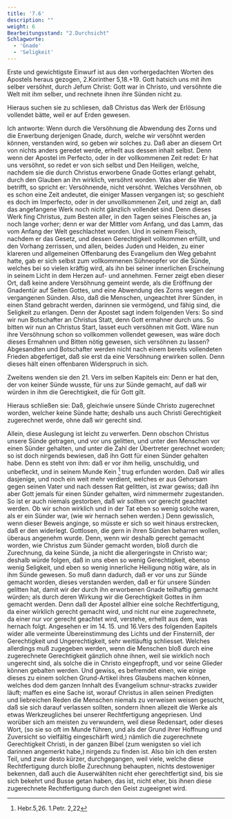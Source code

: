 ```yaml
---
title: '7.6'
description: ""
weight: 6
Bearbeitungsstand: "2.Durchsicht"
Schlagworte:
  - 'Gnade'
  - 'Seligkeit'
---
```

<!-- seite 298 -->


Erste und gewichtigste Einwurf ist aus
den vorhergedachten Worten des Apostels heraus gezogen,
2.Korinther 5,18.+19. Gott hatsich uns mit ihm
selber versöhnt, durch Jefum Christ: Gott
war in Christo, und versöhnte die Welt mit ihm
selber, und rechnete ihnen ihre Sünden nicht zu.

Hieraus suchen sie zu schliesen, daß Christus das
Werk der Erlösung vollendet bätte, weil er auf
Erden gewesen.

Ich antworte: Wenn durch die Versöhnung die<!-- seite 299 -->
Abwendung des Zorns und die Erwerbung derjenigen
Gnade, durch, welche wir versöhnt werden können,
verstanden wird, so geben wir solches zu. Daß aber
an diesem Ort von nichts anders geredet werde, erhellt
aus dessen inhalt selbst. Denn wenn der Apostel
im Perfecto, oder in der vollkommenen Zeit redet:
Er hat uns versöhnt, so redet er von sich selbst und
Den Heiligen, welche, nachdem sie die durch Christus
erworbene Gnade Gottes erlangt gehabt, durch den
Glauben an ihn wirklich, versöhnt worden. Was
aber die Welt betrifft, so spricht er: Versöhnende,
nicht versöhnt. Welches Versöhnen, ob es schon
eine Zeit andeutet, die einiger Massen vergangen ist;
so geschieht es doch im Imperfecto, oder in der unvollkommenen
Zeit, und zeigt an, daß das angefangene
Werk noch nicht gänzlich vollendet sind. Denn
dieses Werk fing Christus, zum Besten aller, in den
Tagen seines Fleisches an, ja noch lange vorher; denn
er war der Mittler vom Anfang, und das Lamm,
das vom Anfang der Welt geschlachtet worden.
Und in seinem Fleisch, nachdem er das Gesetz, und
dessen Gerechtigkeit vollkommen erfüllt, und den
Vorhang zerrissen, und allen, beides Juden und Heiden,
zu einer klareren und allgemeinen Offenbarung des
Evangelium den Weg gebahnt hatte, gab er sich selbst
zum vollkommenen Sühneopfer vor die Sünde, welches
bei so vielen kräftig wird, als ihn bei seiner innerlichen
Erscheinung in seinem Licht in dem Herzen
auf- und annehmen. Ferner zeigt eben dieser Ort,
daß keine andere Versöhnung gemeint werde, als die
Eröffnung der Gnadentür auf Seiten Gottes, und
eine Abwendung des Zorns wegen der vergangenen
Sünden. Also, daß die Menschen, ungeachtet ihrer
Sünden, in einen Stand gebracht werden, darinnen
sie vermögend, und fähig sind, die Seligkeit zu erlangen.
Denn der Apostet sagt indem folgenden Vers: <!-- seite 300 -->
So sind wir nun Botschafter an Christus Statt,
denn Gott ermahner durch uns. So bitten
wir nun an Christus Start, lasset euch versöhnen
mit Gott. Wäre nun ihre Versöhnung schon so
vollkommen vollendet gewesen, was wäre doch dieses
Ermahnen und Bitten nötig gewesen, sich versöhnen
zu lassen? Abgesandten und Botschafter werden
nicht nach einem bereits vollendeten Frieden abgefertiget,
daß sie erst da eine Versöhnung erwirken sollen.
Denn dieses hält einen offenbaren Widerspruch
in sich.

Zweitens wenden sie den 21. Vers im selben
Kapitels ein: Denn er hat den, der von keiner
Sünde wusste, für uns zur Sünde gemacht, auf
daß wir würden in ihm die Gerechtigkeit, die
für Gott gilt.

Hieraus schließen sie: Daß, gleichwie unsere
Sünde Christo zugerechnet worden, welcher keine
Sünde hatte; deshalb uns auch Christi Gerechtigkeit
zugerechnet werde, ohne daß wir gerecht sind.

Allein, diese Auslegung ist leicht zu verwerfen.
Denn obschon Christus unsere Sünde getragen, und
vor uns gelitten, und unter den Menschen vor einen
Sünder gehalten, und unter die Zahl der Übertreter
gerechnet worden; so ist doch nirgends bewiesen, daß
ihn Gott für einen Sünder gehalten habe. Denn es
steht von ihm: daß er vor ihm heilig, unschuldig,
und unbefleckt, und in seinem Munde Kein [^b_07_06_01]
trug erfunden worden. Daß wir alles dasjenige,
und noch ein weit mehr verdient, welches er aus
Gehorsam gegen seinen Vater und nach dessen Rat
gelitten, ist zwar gewiss; daß ihn aber Gott jemals
für einen Sünder gehalten, wird nimmermehr zugestanden.
So ist er auch niemals gestorben, daß wir
sollten vor gerecht geachtet werden. Ob wir schon
wirklich und in der Tat eben so wenig solche waren,<!-- seite 301 -->
als er ein Sünder war, (wie wir hernach sehen werden.)
Denn gewisslich, wenn dieser Beweis anginge,
so müsste er sich so weit hinaus erstrecken, daß er den
widerlegt. Gottlosen, die gern in ihren Sünden beharren wollen,
überaus angenehm wurde. Denn, wenn wir deshalb
gerecht gemacht worden, wie Christus zum
Sünder gemacht worden, bloß durch die Zurechnung,
da keine Sünde, ja nicht die allergeringste
in Christo war; deshalb würde folgen, daß in uns eben
so wenig Gerechtigkeit, ebenso wenig Seligkeit,
und eben so wenig innerliche Heiligung nötig
wäre, als in ihm Sünde gewesen. So muß dann
dadurch, daß er vor uns zur Sünde gemacht worden,
dieses verstanden werden, daß er für unsere Sünden
gelitten hat, damit wir der durch ihn erworbenen
Gnade teilhaftig gemacht würden; als durch deren
Wirkung wir die Gerechtigkeit Gottes in ihm gemacht
werden. Denn daß der Apostel allhier eine
solche Rechtfertigung, da einer wirklich gerecht gemacht
wird, und nicht nur eine zugerechnete, da einer
nur vor gerecht geachtet wird, verstehe, erhellt aus
dem, was hernach folgt. Angesehen er im 14. 15. und
16.Vers des folgenden Eapitels wider alle
vermeinte Übereinstimmung des Lichts und der Finsterniß,
der Gerechtigkeit und Ungerechtigkeit,
sehr weitläuftig schliesset. Welches allerdings muß zugegeben
werden, wenn die Menschen bloß durch eine zugerechnete
Gerechtigkeit gänzlich ohne ihnen, weil sie
wirklich noch ungerecht sind, als solche die in Christo
eingepfropft, und vor seine Glieder können gebalten werden.
Und gewiss, es befremdet einen, wie einige dieses
zu einem solchen Grund-Artikel ihres Glaubens machen
können, welches dod dem ganzen Innhalt des
Evangelium schnur-stracks zuwider läuft; maffen es eine
Sache ist, worauf Christus in allen seinen Predigten
und liebreichen Reden die Menschen niemals zu verweisen<!-- seite 302 -->
weisen gesucht, daß sie sich darauf verlassen sollten,
sondern ihnen allezeit die Werke als etwas Werkzeugliches
bei unserer Rechtfertigung angepriesen. Und
worüber sich am meisten zu verwundern, weil diese
Redensart, oder dieses Wort, (so sie so oft im Munde
führen, und als der Grund ihrer Hoffnung und Zuversicht
so vielfältig eingeschärft wird,) nämlich die
zugerechnete Gerechtigkeit Christi, in der ganzen
Bibel (zum wenigsten so viel ich darinnen angemerkt
habe,) nirgends zu finden ist. Also bin ich den ersten
Teil, und zwar desto kürzer, durchgegangen, weil viele,
welche diese Rechtfertigung durch bloße Zurechnung
behaupten, nichts destoweniger bekennen, daß
auch die Auserwählten nicht eher gerechtfertigt sind,
bis sie sich bekehrt und Busse getan haben, das ist,
nicht eher, bis ihnen diese zugerechnete Rechtfertigung
durch den Geist zugeeignet wird.

<!-- seite 302 -->

<!-- Fussnoten -->

[^b_07_06_01]: Hebr.5,26. 1.Petr. 2,22